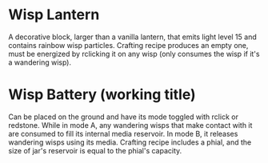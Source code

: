 # Wisp Lantern
A decorative block, larger than a vanilla lantern, that emits light level 15 and contains rainbow wisp particles. Crafting recipe produces an empty one, must be energized by rclicking it on any wisp (only consumes the wisp if it's a wandering wisp).

# Wisp Battery (working title)
Can be placed on the ground and have its mode toggled with rclick or redstone. While in mode A, any wandering wisps that make contact with it are consumed to fill its internal media reservoir. In mode B, it releases wandering wisps using its media. Crafting recipe includes a phial, and the size of jar's reservoir is equal to the phial's capacity.
